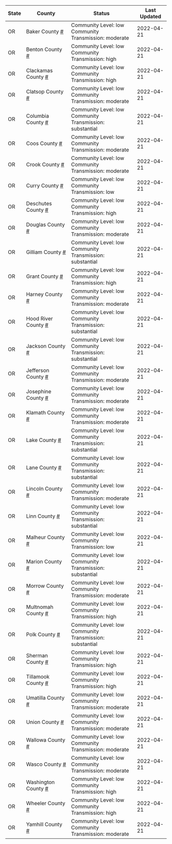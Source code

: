 State | County | Status | Last Updated
--- | --- | --- | --- 
OR | Baker County <a href="#baker_county">#</a> | <a name="baker_county"></a>Community Level: low<br/>Community Transmission: moderate | 2022-04-21
OR | Benton County <a href="#benton_county">#</a> | <a name="benton_county"></a>Community Level: low<br/>Community Transmission: high | 2022-04-21
OR | Clackamas County <a href="#clackamas_county">#</a> | <a name="clackamas_county"></a>Community Level: low<br/>Community Transmission: high | 2022-04-21
OR | Clatsop County <a href="#clatsop_county">#</a> | <a name="clatsop_county"></a>Community Level: low<br/>Community Transmission: moderate | 2022-04-21
OR | Columbia County <a href="#columbia_county">#</a> | <a name="columbia_county"></a>Community Level: low<br/>Community Transmission: substantial | 2022-04-21
OR | Coos County <a href="#coos_county">#</a> | <a name="coos_county"></a>Community Level: low<br/>Community Transmission: moderate | 2022-04-21
OR | Crook County <a href="#crook_county">#</a> | <a name="crook_county"></a>Community Level: low<br/>Community Transmission: moderate | 2022-04-21
OR | Curry County <a href="#curry_county">#</a> | <a name="curry_county"></a>Community Level: low<br/>Community Transmission: low | 2022-04-21
OR | Deschutes County <a href="#deschutes_county">#</a> | <a name="deschutes_county"></a>Community Level: low<br/>Community Transmission: high | 2022-04-21
OR | Douglas County <a href="#douglas_county">#</a> | <a name="douglas_county"></a>Community Level: low<br/>Community Transmission: moderate | 2022-04-21
OR | Gilliam County <a href="#gilliam_county">#</a> | <a name="gilliam_county"></a>Community Level: low<br/>Community Transmission: substantial | 2022-04-21
OR | Grant County <a href="#grant_county">#</a> | <a name="grant_county"></a>Community Level: low<br/>Community Transmission: high | 2022-04-21
OR | Harney County <a href="#harney_county">#</a> | <a name="harney_county"></a>Community Level: low<br/>Community Transmission: moderate | 2022-04-21
OR | Hood River County <a href="#hood_river_county">#</a> | <a name="hood_river_county"></a>Community Level: low<br/>Community Transmission: substantial | 2022-04-21
OR | Jackson County <a href="#jackson_county">#</a> | <a name="jackson_county"></a>Community Level: low<br/>Community Transmission: substantial | 2022-04-21
OR | Jefferson County <a href="#jefferson_county">#</a> | <a name="jefferson_county"></a>Community Level: low<br/>Community Transmission: moderate | 2022-04-21
OR | Josephine County <a href="#josephine_county">#</a> | <a name="josephine_county"></a>Community Level: low<br/>Community Transmission: moderate | 2022-04-21
OR | Klamath County <a href="#klamath_county">#</a> | <a name="klamath_county"></a>Community Level: low<br/>Community Transmission: moderate | 2022-04-21
OR | Lake County <a href="#lake_county">#</a> | <a name="lake_county"></a>Community Level: low<br/>Community Transmission: substantial | 2022-04-21
OR | Lane County <a href="#lane_county">#</a> | <a name="lane_county"></a>Community Level: low<br/>Community Transmission: substantial | 2022-04-21
OR | Lincoln County <a href="#lincoln_county">#</a> | <a name="lincoln_county"></a>Community Level: low<br/>Community Transmission: moderate | 2022-04-21
OR | Linn County <a href="#linn_county">#</a> | <a name="linn_county"></a>Community Level: low<br/>Community Transmission: substantial | 2022-04-21
OR | Malheur County <a href="#malheur_county">#</a> | <a name="malheur_county"></a>Community Level: low<br/>Community Transmission: low | 2022-04-21
OR | Marion County <a href="#marion_county">#</a> | <a name="marion_county"></a>Community Level: low<br/>Community Transmission: substantial | 2022-04-21
OR | Morrow County <a href="#morrow_county">#</a> | <a name="morrow_county"></a>Community Level: low<br/>Community Transmission: moderate | 2022-04-21
OR | Multnomah County <a href="#multnomah_county">#</a> | <a name="multnomah_county"></a>Community Level: low<br/>Community Transmission: high | 2022-04-21
OR | Polk County <a href="#polk_county">#</a> | <a name="polk_county"></a>Community Level: low<br/>Community Transmission: substantial | 2022-04-21
OR | Sherman County <a href="#sherman_county">#</a> | <a name="sherman_county"></a>Community Level: low<br/>Community Transmission: high | 2022-04-21
OR | Tillamook County <a href="#tillamook_county">#</a> | <a name="tillamook_county"></a>Community Level: low<br/>Community Transmission: high | 2022-04-21
OR | Umatilla County <a href="#umatilla_county">#</a> | <a name="umatilla_county"></a>Community Level: low<br/>Community Transmission: moderate | 2022-04-21
OR | Union County <a href="#union_county">#</a> | <a name="union_county"></a>Community Level: low<br/>Community Transmission: moderate | 2022-04-21
OR | Wallowa County <a href="#wallowa_county">#</a> | <a name="wallowa_county"></a>Community Level: low<br/>Community Transmission: moderate | 2022-04-21
OR | Wasco County <a href="#wasco_county">#</a> | <a name="wasco_county"></a>Community Level: low<br/>Community Transmission: moderate | 2022-04-21
OR | Washington County <a href="#washington_county">#</a> | <a name="washington_county"></a>Community Level: low<br/>Community Transmission: high | 2022-04-21
OR | Wheeler County <a href="#wheeler_county">#</a> | <a name="wheeler_county"></a>Community Level: low<br/>Community Transmission: high | 2022-04-21
OR | Yamhill County <a href="#yamhill_county">#</a> | <a name="yamhill_county"></a>Community Level: low<br/>Community Transmission: moderate | 2022-04-21
